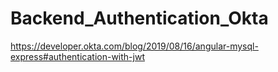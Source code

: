 # Backend_Authentication_Okta
https://developer.okta.com/blog/2019/08/16/angular-mysql-express#authentication-with-jwt
